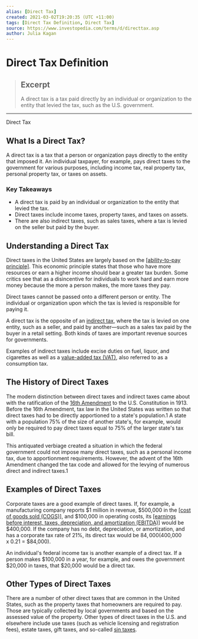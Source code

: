 ```yaml
---
alias: [Direct Tax]
created: 2021-03-02T19:20:35 (UTC +11:00)
tags: [Direct Tax Definition, Direct Tax]
source: https://www.investopedia.com/terms/d/directtax.asp
author: Julia Kagan
---
```


# Direct Tax Definition

> ## Excerpt
> A direct tax is a tax paid directly by an individual or organization to the entity that levied the tax, such as the U.S. government.

---

Direct Tax
## What Is a Direct Tax?

A direct tax is a tax that a person or organization pays directly to the entity that imposed it. An individual taxpayer, for example, pays direct taxes to the government for various purposes, including income tax, real property tax, personal property tax, or taxes on assets.

### Key Takeaways

-   A direct tax is paid by an individual or organization to the entity that levied the tax.
-   Direct taxes include income taxes, property taxes, and taxes on assets.
-   There are also indirect taxes, such as sales taxes, where a tax is levied on the seller but paid by the buyer.

## Understanding a Direct Tax

Direct taxes in the United States are largely based on the [[ability-to-pay principle]](https://www.investopedia.com/terms/a/abilitytopay.asp). This economic principle states that those who have more resources or earn a higher income should bear a greater tax burden. Some critics see that as a disincentive for individuals to work hard and earn more money because the more a person makes, the more taxes they pay.

Direct taxes cannot be passed onto a different person or entity. The individual or organization upon which the tax is levied is responsible for paying it.

A direct tax is the opposite of an [indirect tax](https://www.investopedia.com/terms/i/indirecttax.asp), where the tax is levied on one entity, such as a seller, and paid by another—such as a sales tax paid by the buyer in a retail setting. Both kinds of taxes are important revenue sources for governments.

Examples of indirect taxes include excise duties on fuel, liquor, and cigarettes as well as a [value-added tax (VAT)](https://www.investopedia.com/terms/v/valueaddedtax.asp), also referred to as a consumption tax.

## The History of Direct Taxes

The modern distinction between direct taxes and indirect taxes came about with the ratification of the [16th Amendment](https://www.investopedia.com/terms/s/sixteenth-amendment.asp) to the U.S. Constitution in 1913. Before the 16th Amendment, tax law in the United States was written so that direct taxes had to be directly apportioned to a state's population.1 A state with a population 75% of the size of another state's, for example, would only be required to pay direct taxes equal to 75% of the larger state's tax bill.

This antiquated verbiage created a situation in which the federal government could not impose many direct taxes, such as a personal income tax, due to apportionment requirements. However, the advent of the 16th Amendment changed the tax code and allowed for the levying of numerous direct and indirect taxes.1

## Examples of Direct Taxes

Corporate taxes are a good example of direct taxes. If, for example, a manufacturing company reports $1 million in revenue, $500,000 in the [[cost of goods sold (COGS)]](https://www.investopedia.com/terms/c/cogs.asp), and $100,000 in operating costs, its [[earnings before interest, taxes, depreciation, and amortization (EBITDA)]](https://www.investopedia.com/terms/e/ebitda.asp) would be $400,000. If the company has no debt, depreciation, or amortization, and has a corporate tax rate of 21%, its direct tax would be $84,000 ($400,000 x 0.21 = $84,000).

An individual's federal income tax is another example of a direct tax. If a person makes $100,000 in a year, for example, and owes the government $20,000 in taxes, that $20,000 would be a direct tax.

## Other Types of Direct Taxes

There are a number of other direct taxes that are common in the United States, such as the property taxes that homeowners are required to pay. Those are typically collected by local governments and based on the assessed value of the property. Other types of direct taxes in the U.S. and elsewhere include use taxes (such as vehicle licensing and registration fees), estate taxes, gift taxes, and so-called [sin taxes](https://www.investopedia.com/terms/s/sin_tax.asp).
